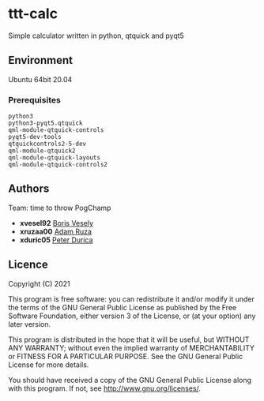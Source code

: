 # ttt-calc

Simple calculator written in python, qtquick and pyqt5


## Environment

Ubuntu 64bit 20.04

### Prerequisites

```
python3
python3-pyqt5.qtquick
qml-module-qtquick-controls
pyqt5-dev-tools
qtquickcontrols2-5-dev
qml-module-qtquick2
qml-module-qtquick-layouts
qml-module-qtquick-controls2
```

## Authors

Team: time to throw PogChamp
* **xvesel92** [Boris Vesely](https://github.com/brblisko) 
* **xruzaa00** [Adam Ruza](https://github.com/guritchi)
* **xduric05** [Peter Durica](https://github.com/futcrab)

## Licence

Copyright (C) 2021 

This program is free software: you can redistribute it and/or modify
it under the terms of the GNU General Public License as published by
the Free Software Foundation, either version 3 of the License, or
(at your option) any later version.

This program is distributed in the hope that it will be useful,
but WITHOUT ANY WARRANTY; without even the implied warranty of
MERCHANTABILITY or FITNESS FOR A PARTICULAR PURPOSE.  See the
GNU General Public License for more details.

You should have received a copy of the GNU General Public License
along with this program.  If not, see <http://www.gnu.org/licenses/>.
